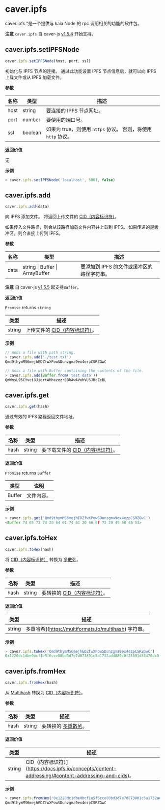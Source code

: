 # caver.ipfs

caver.ipfs "是一个提供与 kaia Node 的 rpc 调用相关的功能的软件包。

**注意** `caver.ipfs` 自 caver-js [v1.5.4](https://www.npmjs.com/package/caver-js/v/1.5.4) 开始支持。

## caver.ipfs.setIPFSNode<a id="caver-ipfs-setipfsnode"></a>

```javascript
caver.ipfs.setIPFSNode(host, port, ssl)
```

初始化与 IPFS 节点的连接。 通过此功能设置 IPFS 节点信息后，就可以向 IPFS 上载文件或从 IPFS 加载文件。

**参数**

| 名称   | 类型      | 描述                                         |
| ---- | ------- | ------------------------------------------ |
| host | string  | 要连接的 IPFS 节点网址。                            |
| port | number  | 要使用的端口号。                                   |
| ssl  | boolean | 如果为 true，则使用 `https` 协议。 否则，将使用 `http` 协议。 |

**返回价值**

无

**示例**

```javascript
> caver.ipfs.setIPFSNode('localhost', 5001, false)
```

## caver.ipfs.add<a id="caver-ipfs-add"></a>

```javascript
caver.ipfs.add(data)
```

向 IPFS 添加文件。 将返回上传文件的 [CID（内容标识符）](https://docs.ipfs.io/concepts/content-addressing/#content-addressing-and-cids)。

如果传入文件路径，则会从该路径加载文件内容并上载到 IPFS。 如果传递的是缓冲区，则会直接上传到 IPFS。

**参数**

| 名称   | 类型                                  | 描述                       |
| ---- | ----------------------------------- | ------------------------ |
| data | string \\| Buffer \\| ArrayBuffer | 要添加到 IPFS 的文件或缓冲区的路径字符串。 |

**注意** 自 caver-js [v1.5.5](https://www.npmjs.com/package/caver-js/v/1.5.5) 起支持`Buffer`。

**返回价值**

`Promise` returns `string`

| 类型     | 描述                                                                                                 |
| ------ | -------------------------------------------------------------------------------------------------- |
| string | 上传文件的 [CID（内容标识符）](https://docs.ipfs.io/concepts/content-addressing/#content-addressing-and-cids)。 |

**示例**

```javascript
// Adds a file with path string.
> caver.ipfs.add('./test.txt')
Qmd9thymMS6mejhEDZfwXPowSDunzgma9ex4ezpCSRZGwC

// Adds a file with Buffer containing the contents of the file.
> caver.ipfs.add(Buffer.from('test data'))
QmWmsL95CYvci8JiortAMhezezr8BhAwAVohVUSJBcZcBL
```

## caver.ipfs.get<a id="caver-ipfs-get"></a>

```javascript
caver.ipfs.get(hash)
```

通过有效的 IPFS 路径返回文件地址。

**参数**

| 名称   | 类型     | 描述                                                                                                  |
| ---- | ------ | --------------------------------------------------------------------------------------------------- |
| hash | string | 要下载文件的 [CID（内容标识符）](https://docs.ipfs.io/concepts/content-addressing/#content-addressing-and-cids)。 |

**返回价值**

`Promise` returns `Buffer`

| 类型     | 说明    |
| ------ | ----- |
| Buffer | 文件内容。 |

**示例**

```javascript
> caver.ipfs.get('Qmd9thymMS6mejhEDZfwXPowSDunzgma9ex4ezpCSRZGwC')
<Buffer 74 65 73 74 20 64 61 74 61 20 66 6f 72 20 49 50 46 53>
```

## caver.ipfs.toHex<a id="caver-ipfs-tohex"></a>

```javascript
caver.ipfs.toHex(hash)
```

将 [CID（内容标识符）](https://docs.ipfs.io/concepts/content-addressing/#content-addressing-and-cids) 转换为 [多散列](https://multiformats.io/multihash)。

**参数**

| 名称   | 类型     | 描述                                                                                                |
| ---- | ------ | ------------------------------------------------------------------------------------------------- |
| hash | string | 要转换的 [CID（内容标识符）](https://docs.ipfs.io/concepts/content-addressing/#content-addressing-and-cids)。 |

**返回价值**

| 类型     | 描述                                                                                                                         |
| ------ | -------------------------------------------------------------------------------------------------------------------------- |
| string | 多重哈希](https://multiformats.io/multihash) 字符串。 |

**示例**

```javascript
> caver.ipfs.toHex('Qmd9thymMS6mejhEDZfwXPowSDunzgma9ex4ezpCSRZGwC')
0x1220dc1dbe0bcf1e5f6cce80bd3d7e7d873801c5a1732add889c0f25391d53470dc3
```

## caver.ipfs.fromHex <a id="caver-ipfs-fromhex"></a>

```javascript
caver.ipfs.fromHex(hash)
```

从 [Multihash](https://multiformats.io/multihash) 转换为 [CID（内容标识符）](https://docs.ipfs.io/concepts/content-addressing/#content-addressing-and-cids)。

**参数**

| 名称   | 类型     | 描述                                              |
| ---- | ------ | ----------------------------------------------- |
| hash | string | 要转换的 [多重散列](https://multiformats.io/multihash)。 |

**返回价值**

| 类型     | 描述                                                                                                                                                                                       |
| ------ | ---------------------------------------------------------------------------------------------------------------------------------------------------------------------------------------- |
| string | CID（内容标识符）](https://docs.ipfs.io/concepts/content-addressing/#content-addressing-and-cids)。 |

**示例**

```javascript
> caver.ipfs.fromHex('0x1220dc1dbe0bcf1e5f6cce80bd3d7e7d873801c5a1732add889c0f25391d53470dc3')
Qmd9thymMS6mejhEDZfwXPowSDunzgma9ex4ezpCSRZGwC
```
